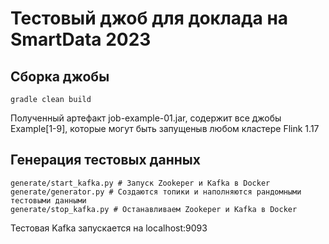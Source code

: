 # Тестовый джоб для доклада на SmartData 2023

## Сборка джобы
```
gradle clean build
```
Полученный артефакт job-example-01.jar, содержит все джобы Example[1-9], которые могут быть запущеныв любом кластере Flink 1.17

## Генерация тестовых данных
```
generate/start_kafka.py # Запуск Zookeper и Kafka в Docker
generate/generator.py # Создаются топики и наполняются рандомными тестовыми данными
generate/stop_kafka.py # Останавливаем Zookeper и Kafka в Docker
```
Тестовая Kafka запускается на localhost:9093


